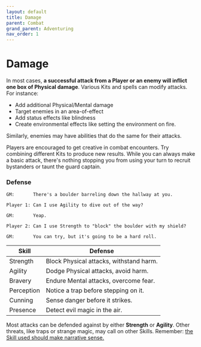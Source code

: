 ```yaml
---
layout: default
title: Damage
parent: Combat
grand_parent: Adventuring
nav_order: 1
---
```


# Damage

In most cases, **a successful attack from a Player or an enemy will inflict one box of Physical damage**. Various Kits and spells can modify attacks. For instance:

-   Add additional Physical/Mental damage
-   Target enemies in an area-of-effect
-   Add status effects like blindness
-   Create environmental effects like setting the environment on fire.

Similarly, enemies may have abilities that do the same for their attacks.

Players are encouraged to get creative in combat encounters. Try combining different Kits to produce new results. While you can always make a basic attack, there's nothing stopping you from using your turn to recruit bystanders or taunt the guard captain.

### Defense

    GM:       There's a boulder barreling down the hallway at you.

    Player 1: Can I use Agility to dive out of the way?

    GM:       Yeap.

    Player 2: Can I use Strength to "block" the boulder with my shield?

    GM:       You can try, but it's going to be a hard roll.

| Skill      | Defense                                 |
| ---------- | --------------------------------------- |
| Strength   | Block Physical attacks, withstand harm. |
| Agility    | Dodge Physical attacks, avoid harm.     |
| Bravery    | Endure Mental attacks, overcome fear.   |
| Perception | Notice a trap before stepping on it.    |
| Cunning    | Sense danger before it strikes.         |
| Presence   | Detect evil magic in the air.           |

Most attacks can be defended against by either **<span style="color: {{ site.soldier_color }}">Strength</span>** or **<span style="color: {{ site.scoundrel_color }}">Agility</span>**. Other threats, like traps or strange magic, may call on other Skills. Remember: [the Skill used should make narrative sense.](https://fate-srd.com/fate-core/what-do-during-play#the-silver-rule)
